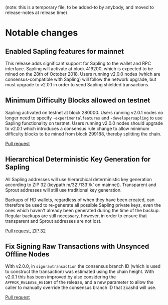 (note: this is a temporary file, to be added-to by anybody, and moved to
release-notes at release time)

Notable changes
===============

Enabled Sapling features for mainnet
------------------------------------
This release adds significant support for Sapling to the wallet and RPC interface. Sapling will activate at block 419200, which is expected to be mined on the 28th of October 2018. Users running v2.0.0 nodes (which are consensus-compatible with Sapling) will follow the network upgrade, but must upgrade to v2.0.1 in order to send Sapling shielded transactions.

Minimum Difficulty Blocks allowed on testnet
--------------------------------------------
Sapling activated on testnet at block 280000. Users running v2.0.1 nodes no longer need to specify `-experimentalfeatures` and `-developersapling` to use Sapling functionality on testnet. Users running v2.0.0 nodes should upgrade to v2.0.1 which introduces a consensus rule change to allow minimum difficulty blocks to be mined from block 299188, thereby splitting the chain.

[Pull request](https://github.com/zcash/zcash/pull/3559)

Hierarchical Deterministic Key Generation for Sapling
-----------------------------------------------------
All Sapling addresses will use hierarchical deterministic key generation
according to ZIP 32 (keypath m/32'/133'/k' on mainnet). Transparent and
Sprout addresses will still use traditional key generation.

Backups of HD wallets, regardless of when they have been created, can
therefore be used to re-generate all possible Sapling private keys, even the
ones which haven't already been generated during the time of the backup.
Regular backups are still necessary, however, in order to ensure that
transparent and Sprout addresses are not lost.

[Pull request](https://github.com/zcash/zcash/pull/3492), [ZIP 32](https://github.com/zcash/zips/blob/master/zip-0032.mediawiki)

Fix Signing Raw Transactions with Unsynced Offline Nodes
--------------------------------------------------------
With v2.0.0, in `signrawtransaction` the consensus branch ID (which is used to construct the transaction) was estimated using the chain height. With v2.0.1 this has been improved by also considering the `APPROX_RELEASE_HEIGHT` of the release, and a new parameter to allow the caller to manually override the consensus branch ID that zcashd will use.

[Pull request](https://github.com/zcash/zcash/pull/3520)